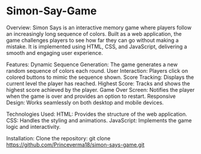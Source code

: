 # Simon-Say-Game

Overview:
Simon Says is an interactive memory game where players follow an increasingly long sequence of colors. Built as a web application, the game challenges players to see how far they can go without making a mistake. It is implemented using HTML, CSS, and JavaScript, delivering a smooth and engaging user experience.

Features:
Dynamic Sequence Generation: The game generates a new random sequence of colors each round.
User Interaction: Players click on colored buttons to mimic the sequence shown.
Score Tracking: Displays the current level the player has reached.
Highest Score: Tracks and shows the highest score achieved by the player.
Game Over Screen: Notifies the player when the game is over and provides an option to restart.
Responsive Design: Works seamlessly on both desktop and mobile devices.

Technologies Used:
HTML: Provides the structure of the web application.
CSS: Handles the styling and animations.
JavaScript: Implements the game logic and interactivity.

Installation:
Clone the repository: git clone https://github.com/Princeverma18/simon-says-game.git
